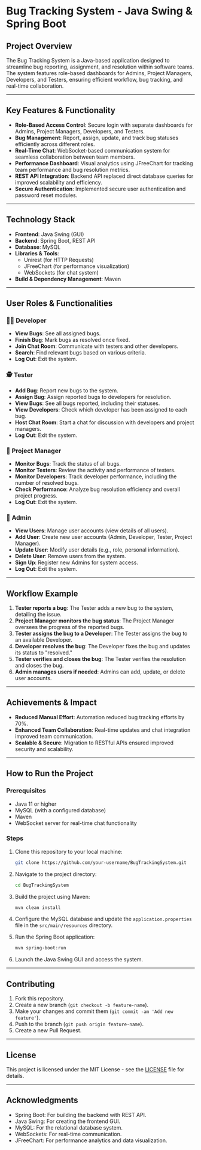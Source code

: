 # Bug Tracking System - Java Swing & Spring Boot

## Project Overview
The Bug Tracking System is a Java-based application designed to streamline bug reporting, assignment, and resolution within software teams. The system features role-based dashboards for Admins, Project Managers, Developers, and Testers, ensuring efficient workflow, bug tracking, and real-time collaboration.

---

## Key Features & Functionality

- **Role-Based Access Control**: Secure login with separate dashboards for Admins, Project Managers, Developers, and Testers.
- **Bug Management**: Report, assign, update, and track bug statuses efficiently across different roles.
- **Real-Time Chat**: WebSocket-based communication system for seamless collaboration between team members.
- **Performance Dashboard**: Visual analytics using JFreeChart for tracking team performance and bug resolution metrics.
- **REST API Integration**: Backend API replaced direct database queries for improved scalability and efficiency.
- **Secure Authentication**: Implemented secure user authentication and password reset modules.

---

## Technology Stack

- **Frontend**: Java Swing (GUI)
- **Backend**: Spring Boot, REST API
- **Database**: MySQL
- **Libraries & Tools**:
  - Unirest (for HTTP Requests)
  - JFreeChart (for performance visualization)
  - WebSockets (for chat system)
- **Build & Dependency Management**: Maven

---

## User Roles & Functionalities

### 👨‍💻 **Developer**
- **View Bugs**: See all assigned bugs.
- **Finish Bug**: Mark bugs as resolved once fixed.
- **Join Chat Room**: Communicate with testers and other developers.
- **Search**: Find relevant bugs based on various criteria.
- **Log Out**: Exit the system.

### 🕵️ **Tester**
- **Add Bug**: Report new bugs to the system.
- **Assign Bug**: Assign reported bugs to developers for resolution.
- **View Bugs**: See all bugs reported, including their statuses.
- **View Developers**: Check which developer has been assigned to each bug.
- **Host Chat Room**: Start a chat for discussion with developers and project managers.
- **Log Out**: Exit the system.

### 🤵 **Project Manager**
- **Monitor Bugs**: Track the status of all bugs.
- **Monitor Testers**: Review the activity and performance of testers.
- **Monitor Developers**: Track developer performance, including the number of resolved bugs.
- **Check Performance**: Analyze bug resolution efficiency and overall project progress.
- **Log Out**: Exit the system.

### 🦸 **Admin**
- **View Users**: Manage user accounts (view details of all users).
- **Add User**: Create new user accounts (Admin, Developer, Tester, Project Manager).
- **Update User**: Modify user details (e.g., role, personal information).
- **Delete User**: Remove users from the system.
- **Sign Up**: Register new Admins for system access.
- **Log Out**: Exit the system.

---

## Workflow Example

1. **Tester reports a bug**: The Tester adds a new bug to the system, detailing the issue.
2. **Project Manager monitors the bug status**: The Project Manager oversees the progress of the reported bugs.
3. **Tester assigns the bug to a Developer**: The Tester assigns the bug to an available Developer.
4. **Developer resolves the bug**: The Developer fixes the bug and updates its status to "resolved."
5. **Tester verifies and closes the bug**: The Tester verifies the resolution and closes the bug.
6. **Admin manages users if needed**: Admins can add, update, or delete user accounts.

---

## Achievements & Impact

- **Reduced Manual Effort**: Automation reduced bug tracking efforts by 70%.
- **Enhanced Team Collaboration**: Real-time updates and chat integration improved team communication.
- **Scalable & Secure**: Migration to RESTful APIs ensured improved security and scalability.

---

## How to Run the Project

### Prerequisites

- Java 11 or higher
- MySQL (with a configured database)
- Maven
- WebSocket server for real-time chat functionality

### Steps

1. Clone this repository to your local machine:
    ```bash
    git clone https://github.com/your-username/BugTrackingSystem.git
    ```
2. Navigate to the project directory:
    ```bash
    cd BugTrackingSystem
    ```
3. Build the project using Maven:
    ```bash
    mvn clean install
    ```
4. Configure the MySQL database and update the `application.properties` file in the `src/main/resources` directory.
5. Run the Spring Boot application:
    ```bash
    mvn spring-boot:run
    ```

6. Launch the Java Swing GUI and access the system.

---

## Contributing

1. Fork this repository.
2. Create a new branch (`git checkout -b feature-name`).
3. Make your changes and commit them (`git commit -am 'Add new feature'`).
4. Push to the branch (`git push origin feature-name`).
5. Create a new Pull Request.

---

## License

This project is licensed under the MIT License - see the [LICENSE](LICENSE) file for details.

---

## Acknowledgments

- Spring Boot: For building the backend with REST API.
- Java Swing: For creating the frontend GUI.
- MySQL: For the relational database system.
- WebSockets: For real-time communication.
- JFreeChart: For performance analytics and data visualization.

